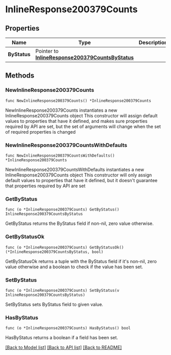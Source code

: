 # InlineResponse200379Counts

## Properties

Name | Type | Description | Notes
------------ | ------------- | ------------- | -------------
**ByStatus** | Pointer to [**InlineResponse200379CountsByStatus**](InlineResponse200379CountsByStatus.md) |  | [optional] 

## Methods

### NewInlineResponse200379Counts

`func NewInlineResponse200379Counts() *InlineResponse200379Counts`

NewInlineResponse200379Counts instantiates a new InlineResponse200379Counts object
This constructor will assign default values to properties that have it defined,
and makes sure properties required by API are set, but the set of arguments
will change when the set of required properties is changed

### NewInlineResponse200379CountsWithDefaults

`func NewInlineResponse200379CountsWithDefaults() *InlineResponse200379Counts`

NewInlineResponse200379CountsWithDefaults instantiates a new InlineResponse200379Counts object
This constructor will only assign default values to properties that have it defined,
but it doesn't guarantee that properties required by API are set

### GetByStatus

`func (o *InlineResponse200379Counts) GetByStatus() InlineResponse200379CountsByStatus`

GetByStatus returns the ByStatus field if non-nil, zero value otherwise.

### GetByStatusOk

`func (o *InlineResponse200379Counts) GetByStatusOk() (*InlineResponse200379CountsByStatus, bool)`

GetByStatusOk returns a tuple with the ByStatus field if it's non-nil, zero value otherwise
and a boolean to check if the value has been set.

### SetByStatus

`func (o *InlineResponse200379Counts) SetByStatus(v InlineResponse200379CountsByStatus)`

SetByStatus sets ByStatus field to given value.

### HasByStatus

`func (o *InlineResponse200379Counts) HasByStatus() bool`

HasByStatus returns a boolean if a field has been set.


[[Back to Model list]](../README.md#documentation-for-models) [[Back to API list]](../README.md#documentation-for-api-endpoints) [[Back to README]](../README.md)


